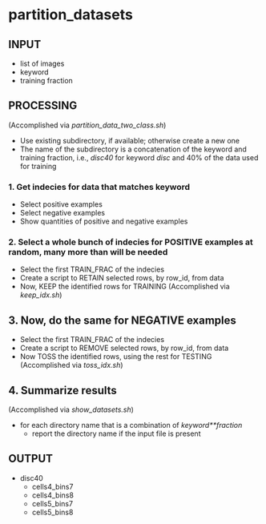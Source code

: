 # partition_datasets

## INPUT

* list of images
* keyword
* training fraction

## PROCESSING
(Accomplished via *partition_data_two_class.sh*)

* Use existing subdirectory, if available; otherwise create a new one
* The name of the subdirectory is a concatenation of the keyword and training fraction, i.e., *disc40* for keyword *disc* and 40% of the data used for training

### 1. Get indecies for data that matches keyword

* Select positive examples
* Select negative examples
* Show quantities of positive and negative examples

### 2. Select a whole bunch of indecies for POSITIVE examples at random, many more than will be needed

* Select the first TRAIN_FRAC of the indecies
* Create a script to RETAIN selected rows, by row_id, from data
* Now, KEEP the identified rows for TRAINING (Accomplished via *keep_idx.sh*)

## 3. Now, do the same for NEGATIVE examples

* Select the first TRAIN_FRAC of the indecies
* Create a script to REMOVE selected rows, by row_id, from data
* Now TOSS the identified rows, using the rest for TESTING (Accomplished via *toss_idx.sh*)

## 4. Summarize results
(Accomplished via *show_datasets.sh*)

* for each directory name that is a combination of *keyword**fraction*
    + report the directory name if the input file is present
    
## OUTPUT

* disc40
    + cells4_bins7
    + cells4_bins8
    + cells5_bins7
    + cells5_bins8
 
